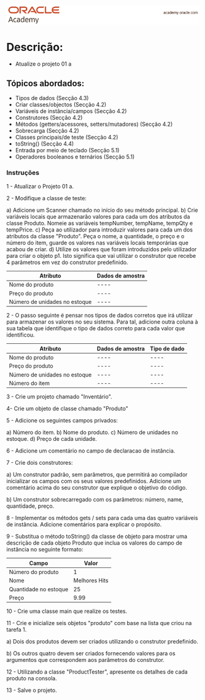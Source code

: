 <p align="center">
  <img src="./Capa.png" alt="Texto Alternativo">
</p>

# Descrição:

- Atualize o projeto 01 a

## Tópicos abordados:

- Tipos de dados (Secção 4.3)
- Criar classes/objectos (Secção 4.2)
- Variáveis de instância/campos (Secção 4.2)
- Construtores (Secção 4.2)
- Métodos (getters/acessores, setters/mutadores) (Secção 4.2)
- Sobrecarga (Secção 4.2)
- Classes principais/de teste (Secção 4.2)
- toString() (Secção 4.4)
- Entrada por meio de teclado (Secção 5.1)
- Operadores booleanos e ternários (Secção 5.1)

### Instruções

1 - Atualizar o Projeto 01 a.

2 - Modifique a classe de teste:

a) Adicione um Scanner chamado no início do seu método principal.
b) Crie variáveis locais que armazenarão valores para cada um dos atributos da classe Produto. Nomeie as variáveis tempNumber, tempName, tempQty e tempPrice.
c) Peça ao utilizador para introduzir valores para cada um dos atributos da classe "Produto". Peça o nome, a quantidade, o preço e o número do item, guarde os valores nas variáveis locais temporárias que acabou de criar.
d) Utilize os valores que foram introduzidos pelo utilizador para criar o objeto p1. Isto significa que vai utilizar o construtor que recebe 4 parâmetros em vez do construtor predefinido.








| Atributo | Dados de amostra | 
|-------------|-------------|
| Nome do produto | ---- |
| Preço do produto | ---- | 
| Número de unidades no estoque | ---- |

2 - O passo seguinte é pensar nos tipos de dados corretos que irá utilizar para armazenar os valores no seu sistema. Para tal, adicione outra coluna à sua tabela que identifique o tipo de dados correto para cada valor que identificou.

| Atributo | Dados de amostra | Tipo de dado |
|-------------|-------------|-------------|
| Nome do produto | ---- | ---- |
| Preço do produto |---- | ---- |
| Número de unidades no estoque | ---- | ---- |
| Número do item | ---- | ---- |

3 - Crie um projeto chamado "Inventário".

4- Crie um objeto de classe chamado "Produto"

5 - Adicione os seguintes campos privados:

a) Número do item.
b) Nome do produto.
c) Número de unidades no estoque.
d) Preço de cada unidade.

6 - Adicione um comentário no campo de declaracao de instância.

7 - Crie dois construtores:

a) Um construtor padrão, sem parâmetros, que permitirá ao compilador inicializar os campos com os seus valores predefinidos. Adicione um comentário acima do seu construtor que explique o objetivo do código.

b) Um construtor sobrecarregado com os parâmetros: número, name, quantidade, preço.

8 - Implementar os métodos gets / sets para cada uma das quatro variáveis de instância. Adicione comentários para explicar o propósito.

9 - Substitua o método toString() da classe de objeto para mostrar uma descrição de cada objeto Produto que inclua os valores do campo de instância no seguinte formato:

| Campo                 | Valor       |
|-----------------------|-------------|
| Número do produto     | 1           |
| Nome                  | Melhores Hits |
| Quantidade no estoque | 25          |
| Preço                 | 9.99        |

10 - Crie uma classe main que realize os testes.

11 - Crie e inicialize seis objetos "produto" com base na lista que criou na tarefa 1.

a) Dois dos produtos devem ser criados utilizando o construtor predefinido.

b) Os outros quatro devem ser criados fornecendo valores para os argumentos que correspondem aos parâmetros do construtor.

12 - Utilizando a classe "ProductTester", apresente os detalhes de cada produto na consola.

13 - Salve o projeto.
